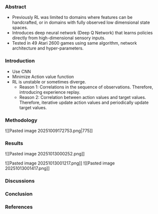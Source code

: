 ### Abstract

- Previously RL was limited to domains where features can be handcrafted, or in domains with fully observed low dimensional state spaces.
- Introduces deep neural network (Deep Q Network) that learns policies directly from high-dimensional sensory inputs.
- Tested in 49 Atari 2600 games using same algorithm, network architecture and hyper-parameters.

### Introduction
- Use CNN
- Minimize Action value function
- RL is unstable or sometimes diverge. 
	- Reason 1: Correlations in the sequence of observations. Therefore, introducing experience replay.
	- Reason 2: Correlation between action values and target values. Therefore, iterative update action values and periodically update target values.
### Methodology

![[Pasted image 20251009172753.png|775]]

### Results

![[Pasted image 20251013000252.png]]

![[Pasted image 20251013001217.png]]
![[Pasted image 20251013001417.png]]
### Discussions

### Conclusion

### References
